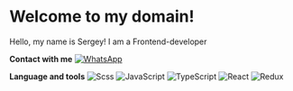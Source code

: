 # Welcome to my domain!

Hello, my name is Sergey! I am a Frontend-developer


**Contact with me**
[![WhatsApp](https://img.shields.io/badge/WhatsApp-<COLOR>)](https://wa.me/+79536954501)

**Language and tools**
![Scss](https://img.shields.io/badge/SCSS-090909?style=for-the-badge&logo=SASS&logoColor) 
![JavaScript](https://img.shields.io/badge/Javascript-090909?style=for-the-badge&logo=Javascript&logoColor)
![TypeScript](https://img.shields.io/badge/TypeScript-090909?style=for-the-badge&logo=TypeScript&logoColor)
![React](https://img.shields.io/badge/React-090909?style=for-the-badge&logo=React&logoColor)
![Redux](https://img.shields.io/badge/Redux-090909?style=for-the-badge&logo=Redux&logoColor)
